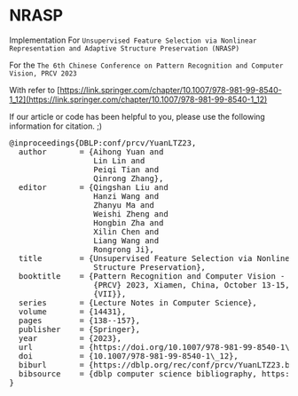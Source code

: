# NRASP
Implementation For `Unsupervised Feature Selection via Nonlinear Representation and Adaptive Structure Preservation (NRASP)`

For the `The 6th Chinese Conference on Pattern Recognition and Computer Vision, PRCV 2023`

With refer to [https://link.springer.com/chapter/10.1007/978-981-99-8540-1_12](https://link.springer.com/chapter/10.1007/978-981-99-8540-1_12)

If our article or code has been helpful to you, please use the following information for citation. ;)

<pre name="code" class="markdown">
@inproceedings{DBLP:conf/prcv/YuanLTZ23,
  author       = {Aihong Yuan and
                  Lin Lin and
                  Peiqi Tian and
                  Qinrong Zhang},
  editor       = {Qingshan Liu and
                  Hanzi Wang and
                  Zhanyu Ma and
                  Weishi Zheng and
                  Hongbin Zha and
                  Xilin Chen and
                  Liang Wang and
                  Rongrong Ji},
  title        = {Unsupervised Feature Selection via Nonlinear Representation and Adaptive
                  Structure Preservation},
  booktitle    = {Pattern Recognition and Computer Vision - 6th Chinese Conference,
                  {PRCV} 2023, Xiamen, China, October 13-15, 2023, Proceedings, Part
                  {VII}},
  series       = {Lecture Notes in Computer Science},
  volume       = {14431},
  pages        = {138--157},
  publisher    = {Springer},
  year         = {2023},
  url          = {https://doi.org/10.1007/978-981-99-8540-1\_12},
  doi          = {10.1007/978-981-99-8540-1\_12},
  biburl       = {https://dblp.org/rec/conf/prcv/YuanLTZ23.bib},
  bibsource    = {dblp computer science bibliography, https://dblp.org}
}
</pre>
